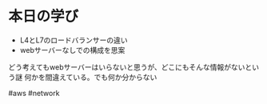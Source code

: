 # 本日の学び
- L4とL7のロードバランサーの違い
- webサーバーなしでの構成を思案

どう考えてもwebサーバーはいらないと思うが、どこにもそんな情報がないという謎
何かを間違えている。でも何か分からない

#aws #network

